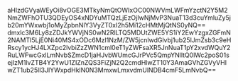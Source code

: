 aHlzdGVyaWEyOi8vOGE3MTkyNmQtOWIxOC00NWVmLWFmYzctN2Y5M2NmZWFhOTU3QDEyOS4xNDYuMTQzLjEzOjIwNjMvP3NuaT13d3cuYmluZy5jb20mYWxwbj1oMyZpbnNlY3VyZT0xI2h5Mi12cHMtMjQtNS0yNQ==
dmxlc3M6Ly8zZDJkYWVjNS0wN2RlLTQ5MDUtZWE5YS1iY2EwYzgxZGFmN2NAMTI5LjE0Ni40MS4xODc6MzI1NzM/ZW5jcnlwdGlvbj1ub25lJmZsb3c9eHRscy1ycHJ4LXZpc2lvbiZzZWN1cml0eT1yZWFsaXR5JnNuaT1pY2xvdWQuY2RuLWFwcGxlLmNvbSZmcD1jaHJvbWUmcGJrPVc5QmpYNlltQ0lWc2poS01sejIzM1lvZTB4Y2YwU1ZIZnZQS3FiZjN2Q2cmdHlwZT10Y3AmaGVhZGVyVHlwZT1ub25lI3JlYWxpdHklN0N3MmxwLmxvdmUlNDB4cmF5LmNvbQ==

